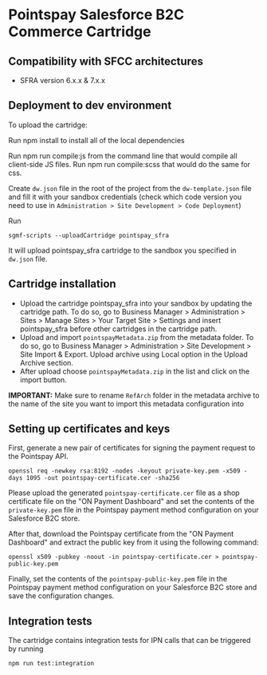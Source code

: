 # Pointspay Salesforce B2C Commerce Cartridge 

## Compatibility with SFCC architectures
- SFRA version 6.x.x & 7.x.x


## Deployment to dev environment
To upload the cartridge:

   Run npm install to install all of the local dependencies

   Run npm run compile:js from the command line that would compile all client-side JS files. Run npm run compile:scss that would do the same for css.

   Create `dw.json` file in the root of the project from the `dw-template.json` file and fill it with your sandbox credentials (check which code version you need to use in `Administration > Site Development > Code Deployment`)

   Run 
   ```
   sgmf-scripts --uploadCartridge pointspay_sfra
   ```
   It will upload pointspay_sfra cartridge to the sandbox you specified in `dw.json` file.


## Cartridge installation

- Upload the cartridge pointspay_sfra into your sandbox by updating the cartridge path. To do so, go to Business Manager > Administration > Sites > Manage Sites > Your Target Site > Settings and insert pointspay_sfra before other cartridges in the cartridge path.
- Upload and import `pointspayMetadata.zip` from the metadata folder. To do so, go to Business Manager > Administration > Site Development > Site Import & Export. Upload archive using Local option in the Upload Archive section. 
- After upload choose `pointspayMetadata.zip` in the list and click on the import button.

**IMPORTANT:** Make sure to rename `RefArch` folder in the metadata archive to the name of the site you want to import this metadata configuration into

## Setting up certificates and keys

First, generate a new pair of certificates for signing the payment request to the Pointspay API.

```
openssl req -newkey rsa:8192 -nodes -keyout private-key.pem -x509 -days 1095 -out pointspay-certificate.cer -sha256
```

Please upload the generated `pointspay-certificate.cer` file as a shop certificate file on the "ON Payment Dashboard" and set the contents of the `private-key.pem` file in the Pointspay payment  method configuration on your Salesforce B2C store.

After that, download the Pointspay certificate from the "ON Payment Dashboard" and extract the public key from it using the following command:

```
openssl x509 -pubkey -noout -in pointspay-certificate.cer > pointspay-public-key.pem
```

Finally, set the contents of the `pointspay-public-key.pem` file in the Pointspay payment method configuration on your Salesforce B2C store and save the configuration changes.

## Integration tests

The cartridge contains integration tests for IPN calls that can be triggered by running
```
npm run test:integration
```